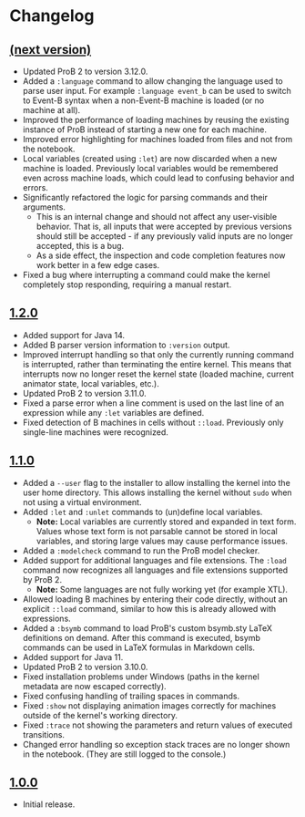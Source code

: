 # Changelog

## [(next version)](https://gitlab.cs.uni-duesseldorf.de/api/v4/projects/848/jobs/artifacts/master/raw/build/libs/prob2-jupyter-kernel-1.2.1-SNAPSHOT-all.jar?job=test)

* Updated ProB 2 to version 3.12.0.
* Added a `:language` command to allow changing the language used to parse user input. For example `:language event_b` can be used to switch to Event-B syntax when a non-Event-B machine is loaded (or no machine at all).
* Improved the performance of loading machines by reusing the existing instance of ProB instead of starting a new one for each machine.
* Improved error highlighting for machines loaded from files and not from the notebook.
* Local variables (created using `:let`) are now discarded when a new machine is loaded. Previously local variables would be remembered even across machine loads, which could lead to confusing behavior and errors.
* Significantly refactored the logic for parsing commands and their arguments.
	* This is an internal change and should not affect any user-visible behavior. That is, all inputs that were accepted by previous versions should still be accepted - if any previously valid inputs are no longer accepted, this is a bug.
	* As a side effect, the inspection and code completion features now work better in a few edge cases.
* Fixed a bug where interrupting a command could make the kernel completely stop responding, requiring a manual restart.

## [1.2.0](https://www3.hhu.de/stups/downloads/prob2-jupyter/prob2-jupyter-kernel-1.2.0-all.jar)

* Added support for Java 14.
* Added B parser version information to `:version` output.
* Improved interrupt handling so that only the currently running command is interrupted, rather than terminating the entire kernel. This means that interrupts now no longer reset the kernel state (loaded machine, current animator state, local variables, etc.).
* Updated ProB 2 to version 3.11.0.
* Fixed a parse error when a line comment is used on the last line of an expression while any `:let` variables are defined.
* Fixed detection of B machines in cells without `::load`. Previously only single-line machines were recognized.

## [1.1.0](https://www3.hhu.de/stups/downloads/prob2-jupyter/prob2-jupyter-kernel-1.1.0-all.jar)

* Added a `--user` flag to the installer to allow installing the kernel into the user home directory. This allows installing the kernel without `sudo` when not using a virtual environment.
* Added `:let` and `:unlet` commands to (un)define local variables.
	* **Note:** Local variables are currently stored and expanded in text form. Values whose text form is not parsable cannot be stored in local variables, and storing large values may cause performance issues.
* Added a `:modelcheck` command to run the ProB model checker.
* Added support for additional languages and file extensions. The `:load` command now recognizes all languages and file extensions supported by ProB 2.
	* **Note:** Some languages are not fully working yet (for example XTL).
* Allowed loading B machines by entering their code directly, without an explicit `::load` command, similar to how this is already allowed with expressions.
* Added a `:bsymb` command to load ProB's custom bsymb.sty LaTeX definitions on demand. After this command is executed, bsymb commands can be used in LaTeX formulas in Markdown cells.
* Added support for Java 11.
* Updated ProB 2 to version 3.10.0.
* Fixed installation problems under Windows (paths in the kernel metadata are now escaped correctly).
* Fixed confusing handling of trailing spaces in commands.
* Fixed `:show` not displaying animation images correctly for machines outside of the kernel's working directory.
* Fixed `:trace` not showing the parameters and return values of executed transitions.
* Changed error handling so exception stack traces are no longer shown in the notebook. (They are still logged to the console.)

## [1.0.0](https://www3.hhu.de/stups/downloads/prob2-jupyter/prob2-jupyter-kernel-1.0.0-all.jar)

* Initial release.
